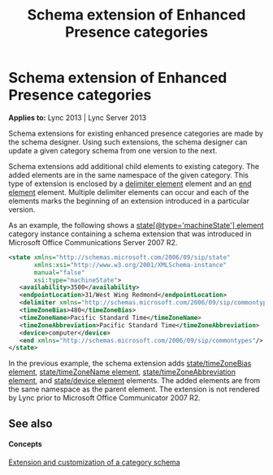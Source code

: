 ﻿---
title: Schema extension of Enhanced Presence categories
TOCTitle: Schema extension of Enhanced Presence categories
ms:assetid: e90758c9-d35d-4a2e-b163-ece25bac71b3
ms:mtpsurl: https://msdn.microsoft.com/en-us/library/Dn454679(v=office.15)
ms:contentKeyID: 57093217
ms.date: 07/24/2014
mtps_version: v=office.15
dev_langs:
- xml
---

# Schema extension of Enhanced Presence categories


**Applies to:** Lync 2013 | Lync Server 2013

Schema extensions for existing enhanced presence categories are made by the schema designer. Using such extensions, the schema designer can update a given category schema from one version to the next.

Schema extensions add additional child elements to existing category. The added elements are in the same namespace of the given category. This type of extension is enclosed by a [delimiter element](delimiter-element.md) element and an [end element](end-element.md) element. Multiple delimiter elements can occur and each of the elements marks the beginning of an extension introduced in a particular version.

As an example, the following shows a [state\[@type='machineState'\] element](state-element_2.md) category instance containing a schema extension that was introduced in Microsoft Office Communications Server 2007 R2.

```xml
<state xmlns="http://schemas.microsoft.com/2006/09/sip/state" 
       xmlns:xsi="http://www.w3.org/2001/XMLSchema-instance" 
       manual="false" 
       xsi:type="machineState">
   <availability>3500</availability>
   <endpointLocation>31/West Wing Redmond</endpointLocation>
   <delimiter xmlns="http://schemas.microsoft.com/2006/09/sip/commontypes"/>
   <timeZoneBias>480</timeZoneBias>
   <timeZoneName>Pacific Standard Time</timeZoneName>
   <timeZoneAbbreviation>Pacific Standard Time</timeZoneAbbreviation>
   <device>computer</device>
   <end xmlns="http://schemas.microsoft.com/2006/09/sip/commontypes"/>
</state>
```

In the previous example, the schema extension adds [state/timeZoneBias element](state-timezonebias-element.md), [state/timeZoneName element](state-timezonename-element.md), [state/timeZoneAbbreviation element](state-timezoneabbreviation-element.md), and [state/device element](state-device-element.md) elements. The added elements are from the same namespace as the parent element. The extension is not rendered by Lync prior to Microsoft Office Communicator 2007 R2.

## See also

#### Concepts

[Extension and customization of a category schema](extension-and-customization-of-a-category-schema.md)

